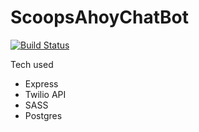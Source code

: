 # ScoopsAhoyChatBot
[![Build Status](https://travis-ci.com/josuerojasrojas/ScoopsAhoyChatBot.svg?branch=master)](https://travis-ci.com/josuerojasrojas/ScoopsAhoyChatBot)

Tech used
- Express
- Twilio API
- SASS
- Postgres
